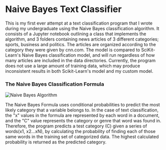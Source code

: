 # Naive Bayes Text Classifier
This is my first ever attempt at a text classification program that I wrote during my undergraduate using the Naive Bayes classification algorithm.
It consists of a Jupyter notebook outlining a class that implements the algorithm, and 3 folders containing news articles of 3 different categories; sports, business and politics. The articles are organized according to the category they were given by cnn.com. The model is compared to SciKit-Learn's Naive Bayes classification model, and will run regardless of how
many articles are included in the data directories. Currently, the program does not use a large amount of training data, which may produce inconsistent results in both 
Scikit-Learn's model and my custom model.

### The Naive Bayes Classification Formula
![Naive Bayes Algorithm](https://imgs.search.brave.com/Ask4S0ZXbZ9rxVJG568KG1wStpFMB9rDsuTSR-KkxP4/rs:fit:5106:225:1/g:ce/aHR0cHM6Ly90c2Ux/Lm1tLmJpbmcubmV0/L3RoP2lkPU9JUC53/MWEwbkRjQlJ0eWxw/Zzl2ZXhZRzh3SGFB/cyZwaWQ9QXBp)

The Naive Bayes Formula uses conditional probabilities to predict the most likely category that a variable belongs to. In the case of text classification, the "x" values in the formula are represented by each word in a document, and the "C" value represents the category or genre that word was found in. Therefore, the program predicts a test category (C) given a series of words(x1, x2...xN), by calculating the probability of finding each of those same words in the training set of categorized data. The highest calculated probability is returned as the predicted category.
